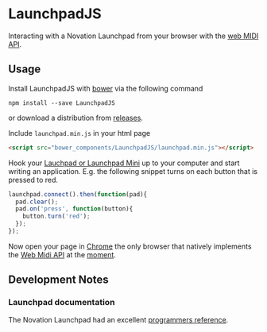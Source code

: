 # LaunchpadJS
Interacting with a Novation Launchpad from your browser with the [web MIDI API][midi-web].

## Usage

Install LaunchpadJS with [bower][] via the following command

```shell
npm install --save LaunchpadJS
```

or download a distribution from [releases][].

Include `launchpad.min.js` in your html page

```html
<script src="bower_components/LaunchpadJS/launchpad.min.js"></script>
```

Hook your [Lauchpad or Launchpad Mini][launchpad] up to your computer and start writing an application. E.g. the following snippet turns on each button that is pressed to red.

```js
launchpad.connect().then(function(pad){
  pad.clear();
  pad.on('press', function(button){
    button.turn('red');
  });
});
```

Now open your page in [Chrome][chrome] the only browser that natively implements the [Web Midi API][midi-web] at the [moment][can-i-use/midi].

## Development Notes

### Launchpad documentation

The Novation Launchpad had an excellent [programmers reference][reference].

[midi-web]: https://webaudio.github.io/web-midi-api/
[bower]: http://bower.io/
[releases]: https://github.com/dvberkel/LaunchpadJS/releases
[launchpad]: http://global.novationmusic.com/launch/launchpad#
[chrome]: https://www.google.com/chrome/browser/desktop/
[can-i-use/midi]: http://caniuse.com/#feat=midi
[reference]: https://d19ulaff0trnck.cloudfront.net/sites/default/files/novation/downloads/4080/launchpad-programmers-reference.pdf
